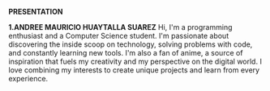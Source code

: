 **PRESENTATION**

**1.ANDREE MAURICIO HUAYTALLA SUAREZ**
  Hi, I'm a programming enthusiast and a Computer Science student. I'm passionate about discovering the inside     scoop on technology, solving problems with code, and constantly learning new tools. I'm also a fan of anime, a   source of inspiration that fuels my creativity and my perspective on the digital world. I love combining my      interests to create unique projects and learn from every experience.
